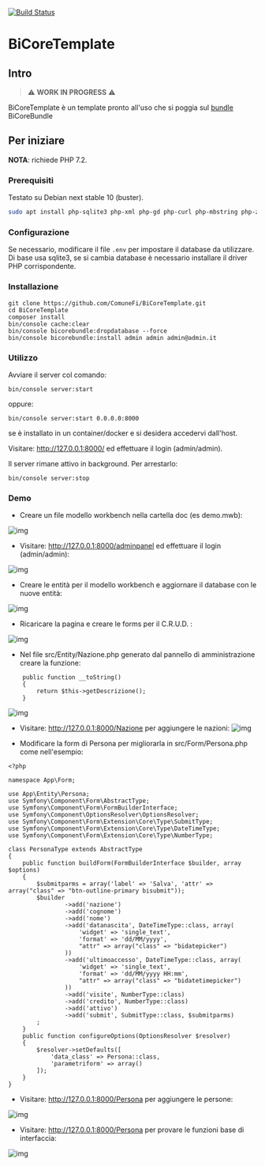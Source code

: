 [![Build Status](https://travis-ci.org/ComuneFI/BiCoreTemplate.svg?branch=master)](https://travis-ci.org/ComuneFI/BiCoreTemplate)

# BiCoreTemplate

## Intro
> ⚠️ **WORK IN PROGRESS** ⚠️

BiCoreTemplate è un template pronto all'uso che si poggia sul <a href="https://github.com/ComuneFI/BiCoreBundle" target="_blank">bundle</a> BiCoreBundle 

## Per iniziare

**NOTA**: richiede PHP 7.2.

### Prerequisiti

Testato su Debian next stable 10 (buster).

```sh
sudo apt install php-sqlite3 php-xml php-gd php-curl php-mbstring php-zip composer git
```

### Configurazione

Se necessario, modificare il file `.env` per impostare il database da utilizzare.
Di base usa sqlite3, se si cambia database è necessario installare il driver PHP corrispondente.

### Installazione

```
git clone https://github.com/ComuneFi/BiCoreTemplate.git
cd BiCoreTemplate
composer install
bin/console cache:clear
bin/console bicorebundle:dropdatabase --force
bin/console bicorebundle:install admin admin admin@admin.it
```

### Utilizzo

Avviare il server col comando:
```
bin/console server:start
```
oppure:
```
bin/console server:start 0.0.0.0:8000
```
se è installato in un container/docker e si desidera accedervi dall'host.

Visitare: http://127.0.0.1:8000/ ed effettuare il login (admin/admin).

Il server rimane attivo in background. Per arrestarlo:
```
bin/console server:stop
```

### Demo

* Creare un file modello workbench nella cartella doc (es demo.mwb):

![img](images/mwb.gif)

* Visitare: http://127.0.0.1:8000/adminpanel ed effettuare il login (admin/admin):

![img](images/login.gif)


* Creare le entità per il modello workbench e aggiornare il database con le nuove entità:

![img](images/createentities.gif)

* Ricaricare la pagina e creare le forms per il C.R.U.D. :

![img](images/createforms.gif)

* Nel file src/Entity/Nazione.php generato dal pannello di amministrazione creare la funzione:
```
    public function __toString()
    {
        return $this->getDescrizione();
    }

```
![img](images/createtostring.gif)

* Visitare: http://127.0.0.1:8000/Nazione per aggiungere le nazioni:
![img](images/createnazioni.gif)

* Modificare la form di Persona per migliorarla in src/Form/Persona.php come nell'esempio:
```
<?php

namespace App\Form;

use App\Entity\Persona;
use Symfony\Component\Form\AbstractType;
use Symfony\Component\Form\FormBuilderInterface;
use Symfony\Component\OptionsResolver\OptionsResolver;
use Symfony\Component\Form\Extension\Core\Type\SubmitType;
use Symfony\Component\Form\Extension\Core\Type\DateTimeType;
use Symfony\Component\Form\Extension\Core\Type\NumberType;

class PersonaType extends AbstractType
{
    public function buildForm(FormBuilderInterface $builder, array $options)
    {
        $submitparms = array('label' => 'Salva', 'attr' => array("class" => "btn-outline-primary bisubmit"));
        $builder
                ->add('nazione')
                ->add('cognome')
                ->add('nome')
                ->add('datanascita', DateTimeType::class, array(
                    'widget' => 'single_text',
                    'format' => 'dd/MM/yyyy',
                    "attr" => array("class" => "bidatepicker")
                ))
                ->add('ultimoaccesso', DateTimeType::class, array(
                    'widget' => 'single_text',
                    'format' => 'dd/MM/yyyy HH:mm',
                    "attr" => array("class" => "bidatetimepicker")
                ))
                ->add('visite', NumberType::class)
                ->add('credito', NumberType::class)
                ->add('attivo')
                ->add('submit', SubmitType::class, $submitparms)
        ;
    }
    public function configureOptions(OptionsResolver $resolver)
    {
        $resolver->setDefaults([
            'data_class' => Persona::class,
            'parametriform' => array()
        ]);
    }
}

```

* Visitare: http://127.0.0.1:8000/Persona per aggiungere le persone:

![img](images/createpersona.gif)

* Visitare: http://127.0.0.1:8000/Persona per provare le funzioni base di interfaccia:

![img](images/funzionibase.gif)